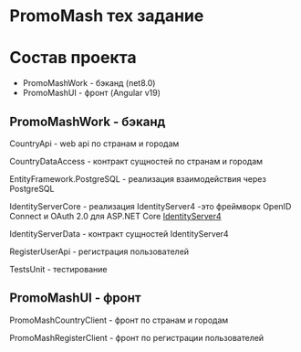 # PromoMash тех задание

# Состав проекта 

- PromoMashWork - бэканд (net8.0)
- PromoMashUI - фронт (Angular v19)

## PromoMashWork - бэканд
CountryApi - web api по странам и городам

CountryDataAccess - контракт сущностей по странам и городам

EntityFramework.PostgreSQL - реализация взаимодействия через PostgreSQL

IdentityServerCore - реализация IdentityServer4 -это фреймворк OpenID Connect и OAuth 2.0 для ASP.NET Core [IdentityServer4](https://identityserver4.readthedocs.io/en/latest/)

IdentityServerData - контракт сущностей IdentityServer4

RegisterUserApi - регистрация пользователей

TestsUnit - тестирование

## PromoMashUI - фронт
PromoMashCountryClient - фронт по странам и городам

PromoMashRegisterClient - фронт по регистрации пользователей
